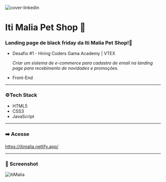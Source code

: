 ![cover-linkedin](https://user-images.githubusercontent.com/81651304/126051752-92baee85-9865-4f98-983c-a0e7ceefb8ef.jpg)

# Iti Malia Pet Shop :dog: 

###  Landing page de black friday da Iti Malia Pet Shop!:feet:

- Desafio #1 - Hiring Coders Gama Academy | VTEX

  *Criar um sistema de e-commerce para cadastro de email na landing page para recebimento de novidades e promoções.*

- Front-End

___



### ⚙️Tech Stack

- HTML5
- CSS3 
- JavaScript 

____



### ➡️ Acesse

https://itimalia.netlify.app/

_____



### :camera_flash: Screenshot

![itiMalia](https://user-images.githubusercontent.com/81651304/126052640-d69cdb53-1f03-432f-86bd-eb6646518647.gif)